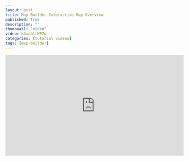 ```yaml
---
layout: post
title: Map Builder Interactive Map Overview
published: True
description: ""
thumbnail: "video"
video: k3uchlrWF7o
categories: [tutorial videos]
tags: [map-builder]
---
```


<div id="desktopContent" class="content">
  <div class="video">
    <iframe width="560" height="315" src="https://www.youtube.com/embed/k3uchlrWF7o" frameborder="0" allowfullscreen></iframe>
  </div>
</div>

<div id="mobileContent" class="content">
</div>

